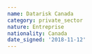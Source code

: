 ```yaml
---
name: Datarisk Canada 
category: private_sector
nature: Entreprise
nationality: Canada
date_signed: '2018-11-12'
---
```

    